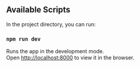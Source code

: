 ## Available Scripts

In the project directory, you can run:

### `npm run dev`

Runs the app in the development mode.<br>
Open [http://localhost:8000](http://localhost:8000) to view it in the browser.
